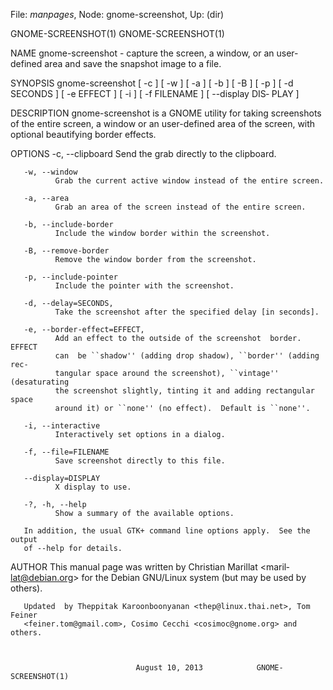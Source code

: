 File: *manpages*,  Node: gnome-screenshot,  Up: (dir)

GNOME-SCREENSHOT(1)                                        GNOME-SCREENSHOT(1)



NAME
       gnome-screenshot  -  capture  the  screen, a window, or an user-defined
       area and save the snapshot image to a file.

SYNOPSIS
       gnome-screenshot [ -c ]  [ -w ]  [ -a ]  [ -b ]  [ -B ]  [ -p ]   [  -d
       SECONDS   ]  [ -e EFFECT  ]  [ -i ]  [ -f FILENAME  ]  [ --display DIS‐
       PLAY  ]

DESCRIPTION
       gnome-screenshot is a GNOME  utility  for  taking  screenshots  of  the
       entire  screen,  a  window  or an user-defined area of the screen, with
       optional beautifying border effects.

OPTIONS
       -c, --clipboard
              Send the grab directly to the clipboard.

       -w, --window
              Grab the current active window instead of the entire screen.

       -a, --area
              Grab an area of the screen instead of the entire screen.

       -b, --include-border
              Include the window border within the screenshot.

       -B, --remove-border
              Remove the window border from the screenshot.

       -p, --include-pointer
              Include the pointer with the screenshot.

       -d, --delay=SECONDS,
              Take the screenshot after the specified delay [in seconds].

       -e, --border-effect=EFFECT,
              Add an effect to the outside of the screenshot  border.   EFFECT
              can  be ``shadow'' (adding drop shadow), ``border'' (adding rec‐
              tangular space around the screenshot), ``vintage'' (desaturating
              the screenshot slightly, tinting it and adding rectangular space
              around it) or ``none'' (no effect).  Default is ``none''.

       -i, --interactive
              Interactively set options in a dialog.

       -f, --file=FILENAME
              Save screenshot directly to this file.

       --display=DISPLAY
              X display to use.

       -?, -h, --help
              Show a summary of the available options.

       In addition, the usual GTK+ command line options apply.  See the output
       of --help for details.

AUTHOR
       This   manual   page   was   written   by  Christian  Marillat  <maril‐
       lat@debian.org> for the Debian GNU/Linux system (but  may  be  used  by
       others).

       Updated  by Theppitak Karoonboonyanan <thep@linux.thai.net>, Tom Feiner
       <feiner.tom@gmail.com>, Cosimo Cecchi <cosimoc@gnome.org> and others.



                                August 10, 2013            GNOME-SCREENSHOT(1)
